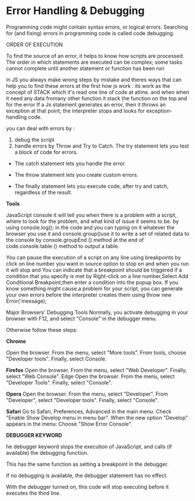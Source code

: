 # Error Handling & Debugging

Programming code might contain syntax errors, or logical errors.
Searching for (and fixing) errors in programming code is called code debugging.


ORDER OF EXECUTION

To find the source of an error, it helps to know how scripts are processed.
The order in which statements are executed can be complex; some tasks
cannot complete until another statement or function has been run

in JS you always make wrong steps by mistake and theres ways that can help you to find these errors at the first how js work : its work as the concept of STACK which it's read one line of code at atime. and when when it need any data fromany other function it stack the function on the top.and for the error If a Js statement generates an error, then it throws an exception at that point, the interpreter stops and looks for exception-handling code.

you can deal with errors by :

1. debug the script
2. handle errors by Throw and Try to Catch.  The try statement lets you test a block of code for errors.
 - The catch statement lets you handle the error.

* The throw statement lets you create custom errors.

* The finally statement lets you execute code, after try and catch, regardless of the result.

**Tools**

JavaScript console it will tell you when there is a problem with a script, where to look for the problem, and what kind of issue it seems to be. by using console.log(); in the code and you can typing on it whatever the browser you use it and console.group()use it to write a set of related data to the console by console.groupEnd () method at the end of code.console.table () method to output a table.

You can pause the execution of a script on any line using breakpoints by click on line number you want in source option to stop on and when you run it will stop and You can indicate that a breakpoint should be triggered if a condition that you specify is met by Right-click on a line number,Select Add Conditional Breakpoint,then enter a condition into the popup box.
If you know something might cause a problem for your script, you can generate your own errors before the interpreter creates them using throw new Error('message);

Major Browsers' Debugging Tools
Normally, you activate debugging in your browser with F12, and select "Console" in the debugger menu.

Otherwise follow these steps:

**Chrome**

Open the browser.
From the menu, select "More tools".
From tools, choose "Developer tools".
Finally, select Console.

**Firefox**
Open the browser.
From the menu, select "Web Developer".
Finally, select "Web Console".
Edge
Open the browser.
From the menu, select "Developer Tools".
Finally, select "Console".

**Opera**
Open the browser.
From the menu, select "Developer".
From "Developer", select "Developer tools".
Finally, select "Console".

**Safari**
Go to Safari, Preferences, Advanced in the main menu.
Check "Enable Show Develop menu in menu bar".
When the new option "Develop" appears in the menu:
Choose "Show Error Console".

**DEBUGGER KEYWORD**

he debugger keyword stops the execution of JavaScript, and calls (if available) the debugging function.

This has the same function as setting a breakpoint in the debugger.

If no debugging is available, the debugger statement has no effect.

With the debugger turned on, this code will stop executing before it executes the third line.
